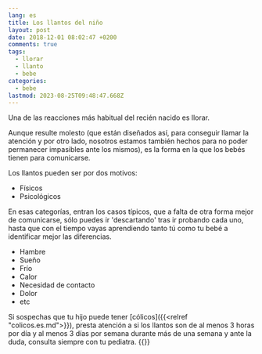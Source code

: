 ```yaml
---
lang: es
title: Los llantos del niño
layout: post
date: 2018-12-01 08:02:47 +0200
comments: true
tags:
  - llorar
  - llanto
  - bebe
categories:
  - bebe
lastmod: 2023-08-25T09:48:47.668Z
---
```


Una de las reacciones más habitual del recién nacido es llorar.

Aunque resulte molesto (que están diseñados así, para conseguir llamar la atención y por otro lado, nosotros estamos también hechos para no poder permanecer impasibles ante los mismos), es la forma en la que los bebés tienen para comunicarse.

Los llantos pueden ser por dos motivos:

- Físicos
- Psicológicos

En esas categorías, entran los casos típicos, que a falta de otra forma mejor de comunicarse, sólo puedes ir 'descartando' tras ir probando cada uno, hasta que con el tiempo vayas aprendiendo tanto tú como tu bebé a identificar mejor las diferencias.

- Hambre
- Sueño
- Frío
- Calor
- Necesidad de contacto
- Dolor
- etc

Si sospechas que tu hijo puede tener [cólicos]({{<relref "colicos.es.md">}}), presta atención a si los llantos son de al menos 3 horas por día y al menos 3 días por semana durante más de una semana y ante la duda, consulta siempre con tu pediatra.
{{<disfruta>}}
